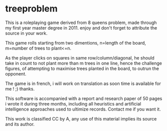 # treeproblem
This is a roleplaying game derived from 8 queens problem, made through my first year master degree in 2011. enjoy and don't forget to attribute the source in your work.

This game rolls starting from two dimentions, n=length of the board, m=number of trees to plant<=n.

As the player clicks on squares in same row/column/diagonal, he should take in count to not plant more than m trees in one line, hence the challenge figures, of attempting to maximise trees planted in the board, to outrun the opponent.

The game is in french, i will work on translation as soon time is available for me ! ;) thanks.

This software is accompanied with a report and research paper of 50 pages i wrote it during three months, including all heuristics and artificial intelligence approaches used to ultimize records. Contact me if you want it.

This work is classified CC by A, any use of this material implies its source and its author.
